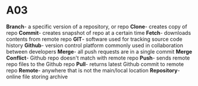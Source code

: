 # A03

**Branch**- a specific version of a repository, or repo
**Clone**- creates copy of repo
**Commit**- creates snapshot of repo at a certain time
**Fetch**- downloads contents from remote repo
**GIT**- software used for tracking source code history
**Github**- version control platform commonly used in collaboration between developers
**Merge**- all push requests are in a single commit
**Merge Conflict**- Github repo doesn't match with remote repo
**Push**-  sends remote repo files to the Github repo
**Pull**- returns latest Github commit to remote repo
**Remote**- anywhere that is not the main/local location
**Repository**- online file storing archive
